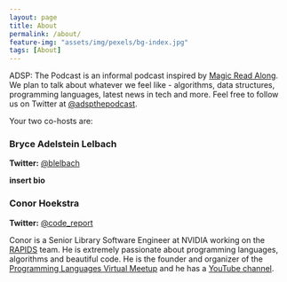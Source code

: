 ```yaml
---
layout: page
title: About
permalink: /about/
feature-img: "assets/img/pexels/bg-index.jpg"
tags: [About]
---
```


ADSP: The Podcast is an informal podcast inspired by [Magic Read Along](http://www.magicreadalong.com/). We plan to talk about whatever we feel like - algorithms, data structures, programming languages, latest news in tech and more. Feel free to follow us on Twitter at [@adspthepodcast](https://twitter.com/adspthepodcast).

Your two co-hosts are:

### Bryce Adelstein Lelbach 

**Twitter:** [@blelbach](https://twitter.com/blelbach)

__insert bio__

### Conor Hoekstra 

**Twitter:** [@code_report](https://twitter.com/code_report)
 
Conor is a Senior Library Software Engineer at NVIDIA working on the [RAPIDS](https://rapids.ai/) team. He is extremely passionate about programming languages, algorithms and beautiful code. He is the founder and organizer of the [Programming Languages Virtual Meetup](https://www.meetup.com/Programming-Languages-Toronto-Meetup/) and he has a [YouTube channel](https://www.youtube.com/codereport).
